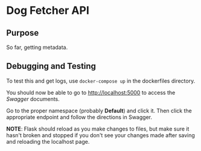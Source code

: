 # Dog Fetcher API

## Purpose

So far, getting metadata.

## Debugging and Testing

To test this and get logs, use `docker-compose up` in the dockerfiles directory.

You should now be able to go to [http://localhost:5000](http://localhost:5000) to access the _Swagger_ documents.

Go to the proper namespace (probably **Default**) and click it. Then click the appropriate endpoint and follow the directions in Swagger.

**NOTE**: Flask should reload as you make changes to files, but make sure it hasn't broken and stopped if you don't see your changes made after saving and reloading the localhost page.
